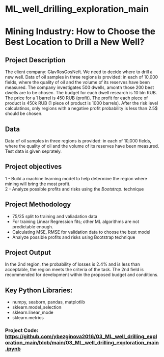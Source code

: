 # ML_well_drilling_exploration_main

# Mining Industry: How to Choose the Best Location to Drill a New Well?  

## Project Description
The client company: GlavRosGosNeft. We need to decide where to drill a new well.  Data of oil samples in three regions is provided: in each of 10,000 fields, where the quality of oil and the volume of its reserves have been measured. The company investigates 500 dwells, amonth those 200 best dwells are to be chosen. The budget for each dwell research is 10 bln RUB. The price for a 1 barrel is 450 RUB (profit). The profit for each piece of product is 450k RUB (1 piece of product is 1000 barrels). After the risk level calculatinos, only regions with a negative profit probability is less than 2.5$ should be chosen.

## Data
Data of oil samples in three regions is provided: in each of 10,000 fields, where the quality of oil and the volume of its reserves have been measured. Test data is given seprately.

## Project objectives

1 - Build a machine learning model to help determine the region where mining will bring the most profit.   
2 - Analyze possible profits and risks using the *Bootstrap.* technique

## Project Methodology
- 75/25 split to training and valiadation data
- For training Linear Regression fits; other ML algorithms are not predictable enough.
- Calculating MSE, RMSE for validation data to choose the best model
- Analyze possible profits and risks using Bootstrap technique

## Project Output
In the 2nd region, the probability of losses is 2.4% and is less than acceptable, the region meets the criteria of the task. The 2nd field is recommended for development within the proposed budget and conditions.

## Key Python Libraries:
- numpy, seaborn, pandas, matplotlib
- sklearn.model_selection
- sklearn.linear_mode
- sklearn.metrics

### Project Code: https://github.com/ybezginova2016/03_ML_well_drilling_exploration_main/blob/main/03_ML_well_drilling_exploration_main.ipynb

